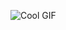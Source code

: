 ![Cool GIF](https://64.media.tumblr.com/4bf4af7321a326cb873ff1923d7ad008/a7f18038804ecfcd-d7/s400x600/45e974fd5b11cc0ce68a0efae0bd7187ad031cd7.gifv)

